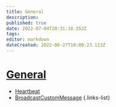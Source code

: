```yaml
---
title: General
description: 
published: true
date: 2022-07-04T20:31:18.552Z
tags: 
editor: markdown
dateCreated: 2022-06-27T10:00:23.113Z
---
```


# [General](/en/Broadcasters/OBS/Events)
* [Heartbeat](/en/Integrations/OBS/OBS-Events/General/Heartbeat)
* [BroadcastCustomMessage](/en/Integrations/OBS/OBS-Events/General/BroadcastCustomMessage)
{.links-list}
